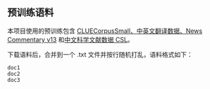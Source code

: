 
## 预训练语料

本项目使用的预训练包含 [CLUECorpusSmall、中英文翻译数据、News Commentary v13](https://github.com/dbiir/UER-py/wiki/%E9%A2%84%E8%AE%AD%E7%BB%83%E6%95%B0%E6%8D%AE) 和[中文科学文献数据 CSL](https://github.com/ydli-ai/CSL)。

下载语料后，合并到一个 .txt 文件并按行随机打乱，语料格式如下：

```
doc1
doc2
doc3
```

